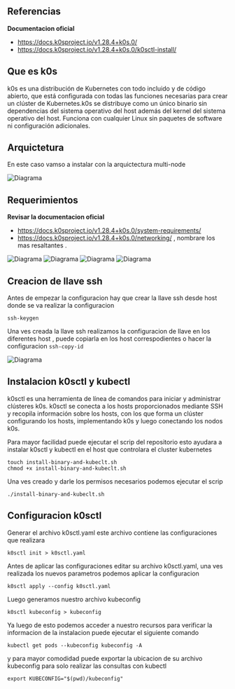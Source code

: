 ## Referencias

**Documentacion oficial**
- https://docs.k0sproject.io/v1.28.4+k0s.0/
- https://docs.k0sproject.io/v1.28.4+k0s.0/k0sctl-install/

## Que es k0s

k0s es una distribución de Kubernetes con todo incluido y de código abierto, que está configurada con todas las funciones necesarias para crear un clúster de Kubernetes.k0s se distribuye como un único binario sin dependencias del sistema operativo del host además del kernel del sistema operativo del host. Funciona con cualquier Linux sin paquetes de software ni configuración adicionales.

## Arquictetura

En este caso vamso a instalar con la arquictectura multi-node

![Diagrama]()

## Requerimientos

**Revisar la documentacion oficial** 
- https://docs.k0sproject.io/v1.28.4+k0s.0/system-requirements/
- https://docs.k0sproject.io/v1.28.4+k0s.0/networking/
, nombrare los mas resaltantes .

![Diagrama]()
![Diagrama]()
![Diagrama]()
![Diagrama]()

## Creacion de llave ssh

Antes de empezar la configuracion hay que crear la llave ssh desde host donde se va realizar la configuracion
```
ssh-keygen
```
Una ves creada la llave ssh realizamos la configuracion de llave en los diferentes host , puede copiarla en los host correspodientes o hacer la configuracion  `ssh-copy-id`

![Diagrama]()

## Instalacion k0sctl y kubectl

k0sctl es una herramienta de línea de comandos para iniciar y administrar clústeres k0s. k0sctl se conecta a los hosts proporcionados mediante SSH y recopila información sobre los hosts, con los que forma un clúster configurando los hosts, implementando k0s y luego conectando los nodos k0s.

Para mayor facilidad puede ejecutar el scrip del repositorio esto ayudara a instalar k0sctl y kubectl en el host que controlara el cluster kubernetes
```
touch install-binary-and-kubeclt.sh
chmod +x install-binary-and-kubeclt.sh
```
Una ves creado y darle los permisos necesarios podemos ejecutar el scrip

```
./install-binary-and-kubeclt.sh
```

## Configuracion k0sctl

Generar el archivo k0sctl.yaml este archivo contiene las configuraciones que realizara

```
k0sctl init > k0sctl.yaml
```
Antes de aplicar las configuraciones editar su archivo k0sctl.yaml, una ves realizada los nuevos parametros podemos aplicar la configuracion

```
k0sctl apply --config k0sctl.yaml
```
Luego generamos nuestro archivo kubeconfig 

```
k0sctl kubeconfig > kubeconfig
```
Ya luego de esto podemos acceder a nuestro recursos para verificar la informacion de la instalacion puede ejecutar el siguiente comando

```
kubectl get pods --kubeconfig kubeconfig -A
```
y para mayor comodidad puede exportar la ubicacion de su archivo kubeconfig para solo realizar las consultas con kubectl

```
export KUBECONFIG="$(pwd)/kubeconfig"
```






